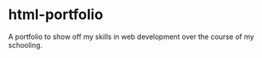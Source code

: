 # html-portfolio
A portfolio to show off my skills in web development over the course of my schooling.

